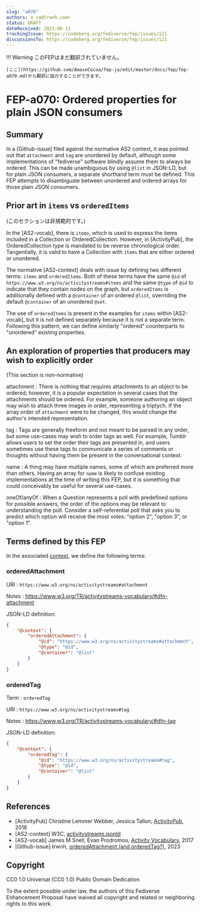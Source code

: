 ```yaml
---
slug: "a070"
authors: a <a@trwnh.com>
status: DRAFT
dateReceived: 2023-06-13
trackingIssue: https://codeberg.org/fediverse/fep/issues/121
discussionsTo: https://codeberg.org/fediverse/fep/issues/121
---
```

!!! Warning
    このFEPはまだ翻訳されていません。

    [ここ](https://github.com/AmaseCocoa/fep-ja/edit/master/docs/fep/fep-a070.md)から翻訳に協力することができます。
# FEP-a070: Ordered properties for plain JSON consumers

## Summary

In a [Github-issue] filed against the normative AS2 context, it was pointed out that `attachment` and `tag` are unordered by default, although some implementations of "fediverse" software blindly assume them to always be ordered. This can be made unambiguous by using `@list` in JSON-LD, but for plain JSON consumers, a separate shorthand term must be defined. This FEP attempts to disambiguate between unordered and ordered arrays for those plain JSON consumers.

## Prior art in `items` vs `orderedItems`

(このセクションは非規範的です。)

In the [AS2-vocab], there is `items`, which is used to express the items included in a Collection or OrderedCollection. However, in [ActivityPub], the OrderedCollection type is mandated to be reverse chronological order. Tangentially, it is valid to have a Collection with `items` that are either ordered or unordered.

The normative [AS2-context] deals with issue by defining two different terms: `items` and `orderedItems`. Both of these terms have the same `@id` of `https://www.w3.org/ns/activitystreams#items` and the same `@type` of `@id` to indicate that they contain nodes on the graph, but `orderedItems` is additionally defined with a `@container` of an ordered `@list`, overriding the default `@container` of an unordered `@set`.

The use of `orderedItems` is present in the examples for `items` within [AS2-vocab], but it is not defined separately because it is not a separate term. Following this pattern, we can define similarly "ordered" counterparts to "unordered" existing properties.

## An exploration of properties that producers may wish to explicitly order

(This section is non-normative)

attachment
: There is nothing that requires attachments to an object to be ordered; however, it is a popular expectation in several cases that the attachments should be ordered. For example, someone authoring an object may wish to attach three images in order, representing a triptych. If the array order of `attachment` were to be changed, this would change the author's intended representation.

tag
: Tags are generally freeform and not meant to be parsed in any order, but some use-cases may wish to order tags as well. For example, Tumblr allows users to set the order their tags are presented in, and users sometimes use these tags to communicate a series of comments or thoughts without having them be present in the conversational context.

name
: A thing may have multiple names, some of which are preferred more than others. Having an array for `name` is likely to confuse existing implementations at the time of writing this FEP, but it is something that could conceivably be useful for several use-cases.

oneOf/anyOf
: When a Question represents a poll with predefined options for possible answers, the order of the options may be relevant to understanding the poll. Consider a self-referential poll that asks you to predict which option will receive the most votes: "option 2", "option 3", or "option 1".

## Terms defined by this FEP

In the associated [context](./context.jsonld), we define the following terms:

### orderedAttachment

URI
: `https://www.w3.org/ns/activitystreams#attachment`

Notes
: https://www.w3.org/TR/activitystreams-vocabulary/#dfn-attachment

JSON-LD definition:

```json
{
	"@context": {
		"orderedAttachment": {
			"@id": "https://www.w3.org/ns/activitystreams#attachment",
			"@type": "@id",
			"@container": "@list"
		}
	}
}
```

### orderedTag

Term
: `orderedTag`

URI
: `https://www.w3.org/ns/activitystreams#tag`

Notes
: https://www.w3.org/TR/activitystreams-vocabulary/#dfn-tag

JSON-LD definition:

```json
{
	"@context": {
		"orderedTag": {
			"@id": "https://www.w3.org/ns/activitystreams#tag",
			"@type": "@id",
			"@container": "@list"
		}
	}
}
```

## References

- [ActivityPub] Christine Lemmer Webber, Jessica Tallon, [ActivityPub](https://www.w3.org/TR/activitypub/), 2018
- [AS2-context] W3C, [activitystreams.jsonld](https://www.w3.org/ns/activitystreams.jsonld)
- [AS2-vocab] James M Snell, Evan Prodromou, [Activity Vocabulary](https://www.w3.org/TR/activitystreams-vocabulary/), 2017
- [Github-issue] trwnh, [orderedAttachment (and orderedTag?)](https://github.com/w3c/activitystreams/issues/537), 2023


## Copyright

CC0 1.0 Universal (CC0 1.0) Public Domain Dedication 

To the extent possible under law, the authors of this Fediverse Enhancement Proposal have waived all copyright and related or neighboring rights to this work.
